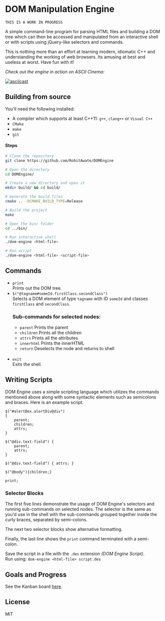 # DOM Manipulation Engine
`THIS IS A WORK IN PROGRESS`

A simple command-line program for parsing HTML files and building a DOM tree which can then be accessed and manipulated from an interactive shell or with scripts using jQuery-like selectors and commands.

This is nothing more than an effort at learning modern, idiomatic C++ and understanding the working of web browsers. Its amusing at best and useless at worst. Have fun with it!

_Check out the engine in action on ASCII Cinema:_

[![asciicast](https://asciinema.org/a/227230.svg)](https://asciinema.org/a/227230)

## Building from source
You'll need the following installed:
- A compiler which supports at least C++11: `g++`, `clang++` or `Visual C++`
- `CMake`
- `make`
- `git`

#### Steps
```bash
# Clone the repository
git clone https://github.com/RohitAwate/DOMEngine

# Open the directory
cd DOMEngine/

# Create a new directory and open it
mkdir build/ && cd build/

# Generate the build files
cmake .. -DCMAKE_BUILD_TYPE=Release

# Build the project
make

# Open the bin/ folder
cd ../bin/

# Run interactive shell
./dom-engine <html-file>

# Run script
./dom-engine <html-file> <script-file>
```

## Commands

- `print`\
    Prints out the DOM tree.
    <br/>
- `$("@tagname#someId.firstClass.secondClass")`\
    Selects a DOM element of type `tagname` with ID `someId` and classes `firstClass` and `secondClass`.
    ### Sub-commands for selected nodes:
    - `parent` Prints the parent
    - `children` Prints all the children
    - `attrs` Prints all the attributes
    - `innerhtml` Prints the innerHTML
    - `return` Deselects the node and returns to shell
    <br/>
- `exit`\
    Exits the shell.

## Writing Scripts
DOM Engine uses a simple scripting language which utilizes the commands mentioned above along with some syntactic elements such as semicolons and braces. Here is an example script.

```
$("#alertBox.alertDiv@div")
{
    parent;
    children;
    attrs;
}

$("@div.text-field") {
    parent;
    attrs;
}

$("@div.text-field") { attrs; }

$("@body"){children;}

print;
```
### Selector Blocks
The first five lines demonstrate the usage of DOM Engine's selectors and running sub-commands on selected nodes. The selector is the same as you'd use in the shell with the sub-commands grouped together inside the curly braces, separated by semi-colons.

The next two selector blocks show alternative formatting.

Finally, the last line shows the `print` command terminated with a semi-colon.

Save the script in a file with the `.des` extension _(DOM Engine Script)_. <br/>
Run using: `dom-engine <html-file> script.des`

## Goals and Progress
See the Kanban board [here](https://github.com/RohitAwate/DOMEngine/projects/1).

## License
MIT
    
